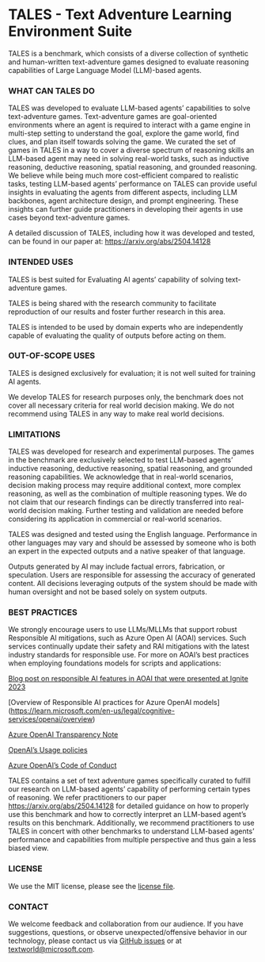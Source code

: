# TALES - Text Adventure Learning Environment Suite

TALES is a benchmark, which consists of a diverse collection of synthetic and human-written text-adventure games designed to evaluate reasoning capabilities of Large Language Model (LLM)-based agents.

### WHAT CAN TALES DO

TALES was developed to evaluate LLM-based agents’ capabilities to solve text-adventure games. Text-adventure games are goal-oriented environments where an agent is required to interact with a game engine in multi-step setting to understand the goal, explore the game world, find clues, and plan itself towards solving the game. We curated the set of games in TALES in a way to cover a diverse spectrum of reasoning skills an LLM-based agent may need in solving real-world tasks, such as inductive reasoning, deductive reasoning, spatial reasoning, and grounded reasoning. We believe while being much more cost-efficient compared to realistic tasks, testing LLM-based agents’ performance on TALES can provide useful insights in evaluating the agents from different aspects, including LLM backbones, agent architecture design, and prompt engineering. These insights can further guide practitioners in developing their agents in use cases beyond text-adventure games.

A detailed discussion of TALES, including how it was developed and tested, can be found in our paper at: https://arxiv.org/abs/2504.14128


### INTENDED USES

TALES is best suited for Evaluating AI agents’ capability of solving text-adventure games.

TALES is being shared with the research community to facilitate reproduction of our results and foster further research in this area.

TALES is intended to be used by domain experts who are independently capable of evaluating the quality of outputs before acting on them.

### OUT-OF-SCOPE USES

TALES is designed exclusively for evaluation; it is not well suited for training AI agents.

We develop TALES for research purposes only, the benchmark does not cover all necessary criteria for real world decision making. We do not recommend using TALES in any way to make real world decisions.

### LIMITATIONS 

TALES was developed for research and experimental purposes. The games in the benchmark are exclusively selected to test LLM-based agents’ inductive reasoning, deductive reasoning, spatial reasoning, and grounded reasoning capabilities. We acknowledge that in real-world scenarios, decision making process may require additional context, more complex reasoning, as well as the combination of multiple reasoning types. We do not claim that our research findings can be directly transferred into real-world decision making. Further testing and validation are needed before considering its application in commercial or real-world scenarios.


TALES was designed and tested using the English language. Performance in other languages may vary and should be assessed by someone who is both an expert in the expected outputs and a native speaker of that language. 

Outputs generated by AI may include factual errors, fabrication, or speculation. Users are responsible for assessing the accuracy of generated content. All decisions leveraging outputs of the system should be made with human oversight and not be based solely on system outputs.

### BEST PRACTICES 

We strongly encourage users to use LLMs/MLLMs that support robust Responsible AI mitigations, such as Azure Open AI (AOAI) services. Such services continually update their safety and RAI mitigations with the latest industry standards for responsible use. For more on AOAI’s best practices when employing foundations models for scripts and applications:

[Blog post on responsible AI features in AOAI that were presented at Ignite 2023](https://techcommunity.microsoft.com/t5/ai-azure-ai-services-blog/announcing-new-ai-safety-amp-responsible-ai-features-in-azure/ba-p/3983686)

[Overview of Responsible AI practices for Azure OpenAI models] (https://learn.microsoft.com/en-us/legal/cognitive-services/openai/overview)

[Azure OpenAI Transparency Note](https://learn.microsoft.com/en-us/legal/cognitive-services/openai/transparency-note)

[OpenAI’s Usage policies](https://openai.com/policies/usage-policies)

[Azure OpenAI’s Code of Conduct](https://learn.microsoft.com/en-us/legal/cognitive-services/openai/code-of-conduct)

TALES contains a set of text adventure games specifically curated to fulfill our research on LLM-based agents’ capability of performing certain types of reasoning. We refer practitioners to our paper https://arxiv.org/abs/2504.14128 for detailed guidance on how to properly use this benchmark and how to correctly interpret an LLM-based agent’s results on this benchmark. Additionally, we recommend practitioners to use TALES in concert with other benchmarks to understand LLM-based agents’ performance and capabilities from multiple perspective and thus gain a less biased view.

### LICENSE

We use the MIT license, please see the [license file](https://github.com/microsoft/tale-suite/blob/main/LICENSE).

### CONTACT

We welcome feedback and collaboration from our audience. If you have suggestions, questions, or observe unexpected/offensive behavior in our technology, please contact us via [GitHub issues](https://github.com/microsoft/tale-suite/issues) or at textworld@microsoft.com.

